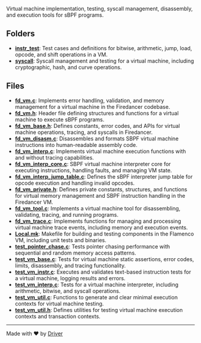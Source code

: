 <!--------------------------------------------------------------------------------->
<!-- IMPORTANT: This file is auto-generated by Driver (https://driver.ai). -------->
<!-- Manual edits may be overwritten on future commits. --------------------------->
<!--------------------------------------------------------------------------------->

Virtual machine implementation, testing, syscall management, disassembly, and execution tools for sBPF programs.

## Folders
- **[instr_test](instr_test/README.md)**: Test cases and definitions for bitwise, arithmetic, jump, load, opcode, and shift operations in a VM.
- **[syscall](syscall/README.md)**: Syscall management and testing for a virtual machine, including cryptographic, hash, and curve operations.

## Files
- **[fd_vm.c](fd_vm.c.md)**: Implements error handling, validation, and memory management for a virtual machine in the Firedancer codebase.
- **[fd_vm.h](fd_vm.h.md)**: Header file defining structures and functions for a virtual machine to execute sBPF programs.
- **[fd_vm_base.h](fd_vm_base.h.md)**: Defines constants, error codes, and APIs for virtual machine operations, tracing, and syscalls in Firedancer.
- **[fd_vm_disasm.c](fd_vm_disasm.c.md)**: Disassembles and formats SBPF virtual machine instructions into human-readable assembly code.
- **[fd_vm_interp.c](fd_vm_interp.c.md)**: Implements virtual machine execution functions with and without tracing capabilities.
- **[fd_vm_interp_core.c](fd_vm_interp_core.c.md)**: SBPF virtual machine interpreter core for executing instructions, handling faults, and managing VM state.
- **[fd_vm_interp_jump_table.c](fd_vm_interp_jump_table.c.md)**: Defines the sBPF interpreter jump table for opcode execution and handling invalid opcodes.
- **[fd_vm_private.h](fd_vm_private.h.md)**: Defines private constants, structures, and functions for virtual memory management and SBPF instruction handling in the Firedancer VM.
- **[fd_vm_tool.c](fd_vm_tool.c.md)**: Implements a virtual machine tool for disassembling, validating, tracing, and running programs.
- **[fd_vm_trace.c](fd_vm_trace.c.md)**: Implements functions for managing and processing virtual machine trace events, including memory and execution events.
- **[Local.mk](Local.mk.md)**: Makefile for building and testing components in the Flamenco VM, including unit tests and binaries.
- **[test_pointer_chase.c](test_pointer_chase.c.md)**: Tests pointer chasing performance with sequential and random memory access patterns.
- **[test_vm_base.c](test_vm_base.c.md)**: Tests for virtual machine static assertions, error codes, limits, disassembly, and tracing functionality.
- **[test_vm_instr.c](test_vm_instr.c.md)**: Executes and validates text-based instruction tests for a virtual machine, logging results and errors.
- **[test_vm_interp.c](test_vm_interp.c.md)**: Tests for a virtual machine interpreter, including arithmetic, bitwise, and syscall operations.
- **[test_vm_util.c](test_vm_util.c.md)**: Functions to generate and clear minimal execution contexts for virtual machine testing.
- **[test_vm_util.h](test_vm_util.h.md)**: Defines utilities for testing virtual machine execution contexts and transaction contexts.

---
Made with ❤️ by [Driver](https://www.driver.ai/)